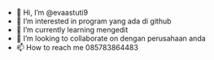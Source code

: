 - 👋 Hi, I’m @evaastuti9
- 👀 I’m interested in program yang ada di github
- 🌱 I’m currently learning mengedit
- 💞️ I’m looking to collaborate on dengan perusahaan anda 
- 📫 How to reach me 085783864483

<!---
evaastuti9/evaastuti9 is a ✨ special ✨ repository because its `README.md` (this file) appears on your GitHub profile.
You can click the Preview link to take a look at your changes.
--->
